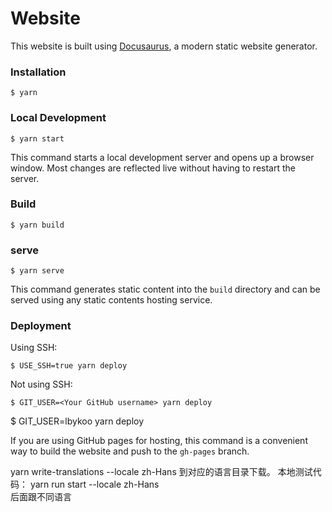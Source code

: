 # Website

This website is built using [Docusaurus](https://docusaurus.io/), a modern static website generator.

### Installation

```
$ yarn
```

### Local Development

```
$ yarn start
```

This command starts a local development server and opens up a browser window. Most changes are reflected live without having to restart the server.

### Build

```
$ yarn build
```
### serve

```
$ yarn serve
```
This command generates static content into the `build` directory and can be served using any static contents hosting service.

### Deployment

Using SSH:

```
$ USE_SSH=true yarn deploy
```

Not using SSH:

```
$ GIT_USER=<Your GitHub username> yarn deploy
```
$ GIT_USER=lbykoo yarn deploy

If you are using GitHub pages for hosting, this command is a convenient way to build the website and push to the `gh-pages` branch.


yarn write-translations --locale zh-Hans
到对应的语言目录下载。
本地测试代码：
yarn run start --locale zh-Hans  
后面跟不同语言
